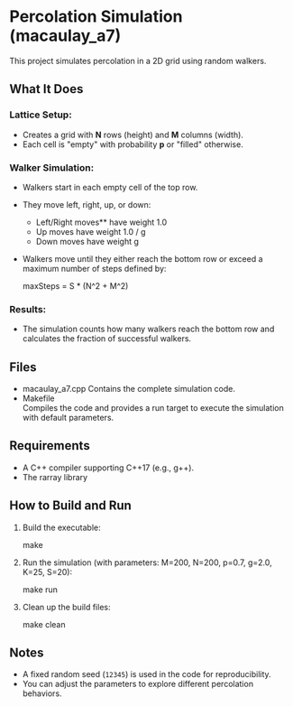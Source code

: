# Percolation Simulation (macaulay_a7)

This project simulates percolation in a 2D grid using random walkers.

## What It Does

### Lattice Setup:
- Creates a grid with **N** rows (height) and **M** columns (width).
- Each cell is "empty" with probability **p** or "filled" otherwise.

### Walker Simulation:
- Walkers start in each empty cell of the top row.
- They move left, right, up, or down:
  - Left/Right moves** have weight 1.0
  - Up moves have weight 1.0 / g
  - Down moves have weight g 
- Walkers move until they either reach the bottom row or exceed a maximum number of steps defined by:
  
  maxSteps = S * (N^2 + M^2)
  

### Results:
- The simulation counts how many walkers reach the bottom row and calculates the fraction of successful walkers.

## Files

- macaulay_a7.cpp
  Contains the complete simulation code.
- Makefile  
  Compiles the code and provides a run target to execute the simulation with default parameters.

## Requirements

- A C++ compiler supporting C++17 (e.g., g++).
- The rarray library 

## How to Build and Run

1. Build the executable:
   
   make
   
2. Run the simulation (with parameters: M=200, N=200, p=0.7, g=2.0, K=25, S=20):
   
   make run
   
3. Clean up the build files:
   
   make clean

## Notes

- A fixed random seed (`12345`) is used in the code for reproducibility.
- You can adjust the parameters to explore different percolation behaviors.

